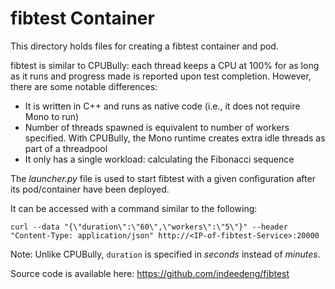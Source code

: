# fibtest Container

This directory holds files for creating a fibtest container and pod.

fibtest is similar to CPUBully: each thread keeps a CPU at 100% for as long as it runs and progress made is reported upon test completion. However, there are some notable differences:
- It is written in C++ and runs as native code (i.e., it does not require Mono to run)
- Number of threads spawned is equivalent to number of workers specified. With CPUBully, the Mono runtime creates extra idle threads as part of a threadpool
- It only has a single workload: calculating the Fibonacci sequence

The *launcher.py* file is used to start fibtest with a given configuration after its pod/container have been deployed.

It can be accessed with a command similar to the following:

`curl --data "{\"duration\":\"60\",\"workers\":\"5\"}" --header "Content-Type: application/json" http://<IP-of-fibtest-Service>:20000`

Note: Unlike CPUBully, `duration` is specified in *seconds* instead of *minutes*.

Source code is available here: https://github.com/indeedeng/fibtest

